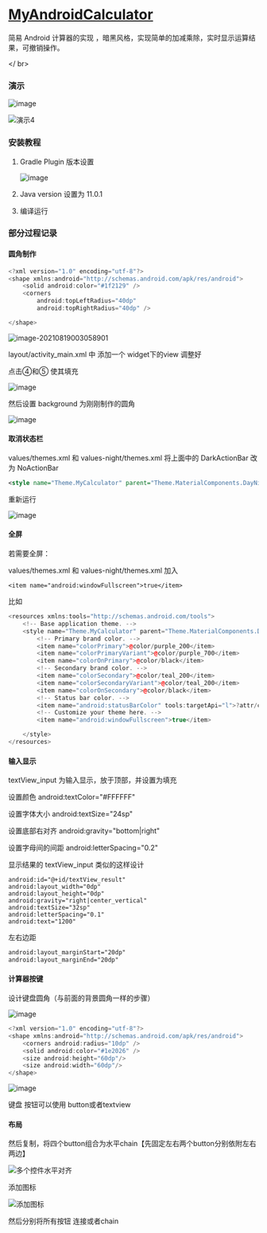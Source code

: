# [MyAndroidCalculator](https://github.com/upwon/MyAndroidCalculator)
 简易 Android 计算器的实现 ，暗黑风格，实现简单的加减乘除，实时显示运算结果，可撤销操作。



</ br>

### 演示

![image](https://tvax4.sinaimg.cn/large/003pPIslgy1gtnjnk92luj60de0o0whe02.jpg)

![演示4](https://tva4.sinaimg.cn/large/003pPIslgy1gtnjpg1k4vg61hc0sa7mf02.gif)



### 安装教程

1. Gradle Plugin 版本设置

   ![image](https://tvax2.sinaimg.cn/large/003pPIslgy1gtnjqn8zm7j60wz0hdwgf02.jpg)

2. Java version 设置为 11.0.1

3. 编译运行



### 部分过程记录



#### 圆角制作

 ```cpp
 <?xml version="1.0" encoding="utf-8"?>
 <shape xmlns:android="http://schemas.android.com/apk/res/android">
     <solid android:color="#1f2129" />
     <corners
         android:topLeftRadius="40dp"
         android:topRightRadius="40dp" />
 
 </shape>
 ```

![image-20210819003058901](https://cdn.jsdelivr.net/gh/upwon/MyPicture@master/imgimage-20210819003058901.png)

 layout/activity_main.xml 中 添加一个 widget下的view 调整好

点击④和⑤ 使其填充

![image](https://tva2.sinaimg.cn/large/003pPIslgy1gtleysdecuj61ig0vbkez02.jpg)



然后设置 background 为刚刚制作的圆角

![image](https://tva4.sinaimg.cn/large/003pPIslgy1gtlf11nionj61ig0vb4j602.jpg)



#### 取消状态栏

values/themes.xml 和  values-night/themes.xml 将上面中的 DarkActionBar 改为 NoActionBar

```xml
<style name="Theme.MyCalculator" parent="Theme.MaterialComponents.DayNight.NoActionBar">
```

重新运行

![image](https://tvax1.sinaimg.cn/large/003pPIslgy1gtlfaoeuxjj60cc0qojrw02.jpg)



#### 全屏

若需要全屏：

values/themes.xml 和  values-night/themes.xml  加入

```
<item name="android:windowFullscreen">true</item>
```



比如

```cpp
<resources xmlns:tools="http://schemas.android.com/tools">
    <!-- Base application theme. -->
    <style name="Theme.MyCalculator" parent="Theme.MaterialComponents.DayNight.NoActionBar">
        <!-- Primary brand color. -->
        <item name="colorPrimary">@color/purple_200</item>
        <item name="colorPrimaryVariant">@color/purple_700</item>
        <item name="colorOnPrimary">@color/black</item>
        <!-- Secondary brand color. -->
        <item name="colorSecondary">@color/teal_200</item>
        <item name="colorSecondaryVariant">@color/teal_200</item>
        <item name="colorOnSecondary">@color/black</item>
        <!-- Status bar color. -->
        <item name="android:statusBarColor" tools:targetApi="l">?attr/colorPrimaryVariant</item>
        <!-- Customize your theme here. -->
        <item name="android:windowFullscreen">true</item>

    </style>
</resources>
```





#### 输入显示 

textView_input 为输入显示，放于顶部，并设置为填充

设置颜色 android:textColor="#FFFFFF"

设置字体大小 android:textSize="24sp"

设置底部右对齐 android:gravity="bottom|right"

设置字母间的间距 android:letterSpacing="0.2"



显示结果的 textView_input  类似的这样设计

```
android:id="@+id/textView_result"
android:layout_width="0dp"
android:layout_height="0dp"
android:gravity="right|center_vertical"
android:textSize="32sp"
android:letterSpacing="0.1"
android:text="1200"
```

左右边距

```xml
android:layout_marginStart="20dp"
android:layout_marginEnd="20dp"
```





#### 计算器按键



设计键盘圆角（与前面的背景圆角一样的步骤）

![image](https://tvax4.sinaimg.cn/large/003pPIslgy1gtmfc4ejytj61ig0vb1iw02.jpg)





```cpp
<?xml version="1.0" encoding="utf-8"?>
<shape xmlns:android="http://schemas.android.com/apk/res/android">
    <corners android:radius="10dp" />
    <solid android:color="#1e2026" />
    <size android:height="60dp"/>
    <size android:width="60dp"/>
</shape>
```

![image](https://tvax2.sinaimg.cn/large/003pPIslgy1gtmfg88ylrj615j0mun3402.jpg)





键盘 按钮可以使用 button或者textview



#### 布局

然后复制，将四个button组合为水平chain【先固定左右两个button分别依附左右两边】

![多个控件水平对齐](https://tva1.sinaimg.cn/large/003pPIslgy1gtmi0axz1hg61hc0sb1kx02.gif)



添加图标

![添加图标](https://tva4.sinaimg.cn/large/003pPIslgy1gtmiedsqu4g61hc0sa1kz02.gif)



然后分别将所有按钮 连接或者chain





